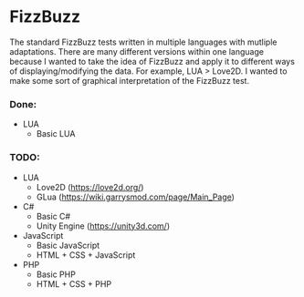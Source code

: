 # FizzBuzz
The standard FizzBuzz tests written in multiple languages with mutliple adaptations. There are many different versions within one language because I wanted to take the idea of FizzBuzz and apply it to different ways of displaying/modifying the data. For example, LUA > Love2D. I wanted to make some sort of graphical interpretation of the FizzBuzz test.

### Done:
- LUA
    - Basic LUA

### TODO:
- LUA
    - Love2D (https://love2d.org/)
    - GLua (https://wiki.garrysmod.com/page/Main_Page)
- C#
    - Basic C#
    - Unity Engine (https://unity3d.com/)
- JavaScript
    - Basic JavaScript
    - HTML + CSS + JavaScript
- PHP
    - Basic PHP
    - HTML + CSS + PHP
